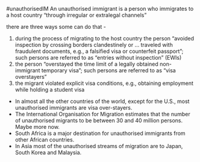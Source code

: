 #unauthorisedIM 
An unauthorised immigrant is a person who immigrates to a host country “through irregular or extralegal channels”

there are three ways some can do that - 
1. during the process of migrating to the host country the person “avoided inspection by crossing borders clandestinely or … traveled with fraudulent documents, e.g., a falsified visa or counterfeit passport”; such persons are referred to as “entries without inspection” (EWIs)
2. the person “overstayed the time limit of a legally obtained non- immigrant temporary visa”; such persons are referred to as “visa overstayers”
3. the migrant violated explicit visa conditions, e.g., obtaining employment while holding a student visa

- In almost all the other countries of the world, except for the U.S., most unauthorised immigrants are visa over-stayers.
- The International Organisation for Migration estimates that the number of unauthorised migrants to be between 30 and 40 million persons. Maybe more now.
- South Africa is a major destination for unauthorised immigrants from other African countries.
- In Asia most of the unauthorised streams of migration are to Japan, South Korea and Malaysia.
